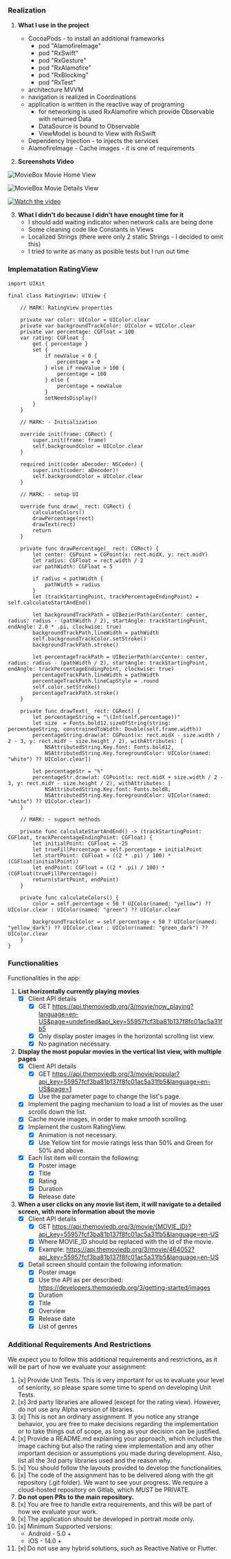 
### Realization

1. **What I use in the project**
	* CocoaPods - to install an additional frameworks
		* pod "AlamofireImage"
  		* pod "RxSwift"
  		* pod "RxGesture"
  		* pod "RxAlamofire"
    	* pod "RxBlocking"
    	* pod "RxTest"
	* architecture MVVM
	* navigation is realized in Coordinations
	* application is written in the reactive way of programing
		* for networking is used RxAlamofire which provide Observable with returned Data
		* DataSource is bound to Observable
		* ViewModel is bound to View with RxSwift
	* Dependency Injection - to injects the services
	* AlamofireImage - Cache images - it is one of requirements

2. **Screenshots Video**

![MovieBox Movie Home View](home.png)

![MovieBox Movie Details View](details.png)

[![Watch the video](video.png)](movie.mp4)


3. **What I didn't do because I didn't have enought time for it**
	* I should add waiting indicator when network calls are being done
	* Some cleaning code like Constants in Views
	* Localized Strings (there were only 2 static Strings - I decided to omit this)
	* I tried to write as many as posible tests but I run out time
	
### Implematation RatingView

```
import UIKit

final class RatingView: UIView {

    // MARK: RatingView properties
    
    private var color: UIColor = UIColor.clear
    private var backgroundTrackColor: UIColor = UIColor.clear
    private var percentage: CGFloat = 100
    var rating: CGFloat {
        get { percentage }
        set {
            if newValue < 0 {
                percentage = 0
            } else if newValue > 100 {
                percentage = 100
            } else {
                percentage = newValue
            }
            setNeedsDisplay()
        }
    }

    // MARK: - Initialization
    
    override init(frame: CGRect) {
        super.init(frame: frame)
        self.backgroundColor = UIColor.clear
    }

    required init(coder aDecoder: NSCoder) {
        super.init(coder: aDecoder)!
        self.backgroundColor = UIColor.clear
    }
    
    // MARK: - setup UI

    override func draw(_ rect: CGRect) {
        calculateColors()
        drawPercentage(rect)
        drawText(rect)
        return
    }
    
    private func drawPercentage(_ rect: CGRect) {
        let center: CGPoint = CGPoint(x: rect.midX, y: rect.midY)
        let radius: CGFloat = rect.width / 2
        var pathWidth: CGFloat = 5
        
        if radius < pathWidth {
            pathWidth = radius
        }
        let (trackStartingPoint, trackPercentageEndingPoint) = self.calculateStartAndEnd()

        let backgroundTrackPath = UIBezierPath(arcCenter: center, radius: radius - (pathWidth / 2), startAngle: trackStartingPoint, endAngle: 2.0 * .pi, clockwise: true)
        backgroundTrackPath.lineWidth = pathWidth
        self.backgroundTrackColor.setStroke()
        backgroundTrackPath.stroke()

        let percentageTrackPath = UIBezierPath(arcCenter: center, radius: radius - (pathWidth / 2), startAngle: trackStartingPoint, endAngle: trackPercentageEndingPoint, clockwise: true)
        percentageTrackPath.lineWidth = pathWidth
        percentageTrackPath.lineCapStyle = .round
        self.color.setStroke()
        percentageTrackPath.stroke()
    }
    
    private func drawText(_ rect: CGRect) {
        let percentageString = "\(Int(self.percentage))"
        let size  = Fonts.bold12.sizeOfString(string: percentageString, constrainedToWidth: Double(self.frame.width))
        percentageString.draw(at: CGPoint(x: rect.midX - size.width / 2 - 3, y: rect.midY - size.height / 2), withAttributes: [
            NSAttributedString.Key.font: Fonts.bold12,
            NSAttributedString.Key.foregroundColor: UIColor(named: "white") ?? UIColor.clear])
        
        let percentageStr = "%"
        percentageStr.draw(at: CGPoint(x: rect.midX + size.width / 2 - 3, y: rect.midY - size.height / 2), withAttributes: [
            NSAttributedString.Key.font: Fonts.bold8,
            NSAttributedString.Key.foregroundColor: UIColor(named: "white") ?? UIColor.clear])
    }
    
    // MARK: - support methods
    
    private func calculateStartAndEnd() -> (trackStartingPoint: CGFloat, trackPercentageEndingPoint: CGFloat) {
        let initialPoint: CGFloat = -25
        let trueFillPercentage = self.percentage + initialPoint
        let startPoint: CGFloat = ((2 * .pi) / 100) * (CGFloat(initialPoint))
        let endPoint: CGFloat = ((2 * .pi) / 100) * (CGFloat(trueFillPercentage))
        return(startPoint, endPoint)
    }
    
    private func calculateColors() {
        color = self.percentage < 50 ? UIColor(named: "yellow") ?? UIColor.clear : UIColor(named: "green") ?? UIColor.clear
        
        backgroundTrackColor = self.percentage < 50 ? UIColor(named: "yellow_dark") ?? UIColor.clear : UIColor(named: "green_dark") ?? UIColor.clear
    }
}

```

### Functionalities
Functionalities in the app:

1. **List horizontally currently playing movies**
	* [x] Client API details 
		* [x] GET https://api.themoviedb.org/3/movie/now_playing?language=en-US&page=undefined&api_key=55957fcf3ba81b137f8fc01ac5a31fb5
		* [x] Only display poster images in the horizontal scrolling list view.
		* [x] No pagination necessary.
	
2. **Display the most popular movies in the vertical list view, with multiple pages**
	* [x] Client API details  
		* [x] GET https://api.themoviedb.org/3/movie/popular?api_key=55957fcf3ba81b137f8fc01ac5a31fb5&language=en-US&page=1
		* [x] Use the parameter page to change the list's page.
	* [x] Implement the paging mechanism to load a list of movies as the user scrolls down the list.
	* [x] Cache movie images, in order to make smooth scrolling.
	* [x] Implement the custom RatingView.
		* [x] Animation is not necessary.
		* [x] Use Yellow tint for movie ratings less than 50% and Green for 50% and above.
	* [x] Each list item will contain the following:
		* [x] Poster image
		* [x] Title
		* [x] Rating
		* [x] Duration
		* [x] Release date
	
3. **When a user clicks on any movie list item, it will navigate to a detailed screen, with more information about the movie**
	* [x] Client API details 
		* [x] GET https://api.themoviedb.org/3/movie/{MOVIE_ID}?api_key=55957fcf3ba81b137f8fc01ac5a31fb5&language=en-US
		* [x] Where MOVIE_ID should be replaced with the id of the movie.
		* [x] Example: https://api.themoviedb.org/3/movie/464052?api_key=55957fcf3ba81b137f8fc01ac5a31fb5&language=en-US
	* [x] Detail screen should contain the following information:
		* [x] Poster image 
		* [x] Use the API as per described: https://developers.themoviedb.org/3/getting-started/images
		* [x] Duration
		* [x] Title
		* [x] Overview
		* [x] Release date
		* [x] List of genres
	
### Additional Requirements And Restrictions
We expect you to follow this additional requirements and restrictions, as it will be part of how we evaluate your assignment:

1. [x] Provide Unit Tests. This is very important for us to evaluate your level of seniority, so please spare some time to spend on developing Unit Tests.
2. [x] 3rd party libraries are allowed (except for the rating view). However, do not use any Alpha version of libraries.
3. [x] This is not an ordinary assignment. If you notice any strange behavior, you are free to make decisions regarding the implementation or to take things out of scope, as long as your decision can be justified.
4. [x] Provide a README.md explaining your approach, which includes the image caching but also the rating view implementation and any other important decision or assumptions you made during development. Also, list all the 3rd party libraries used and the reason why.
5. [x] You should follow the layouts provided to develop the functionalities.
6. [x] The code of the assignment has to be delivered along with the git repository (.git folder). We want to see your progress. We require a cloud-hosted repository on Gitlab, which *MUST* be PRIVATE.
7. **Do not open PRs to the main repository.**
8. [x] You are free to handle extra requirements, and this will be part of how we evaluate your work.
7. [x] The application should be developed in portrait mode only.
9. [x] Minimum Supported versions:
	* Android - 5.0 +
	* iOS - 14.0 +
10. [x] Do not use any hybrid solutions, such as Reactive Native or Flutter.
